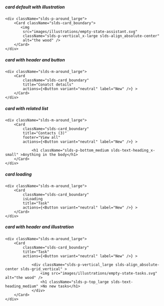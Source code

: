 ##### card default with illustration

    <div className="slds-p-around_large">
        <Card className="slds-card_boundary">
           <img 
            src="images/illustrations/empty-state-assistant.svg"
            className="slds-p-vertical_x-large slds-align_absolute-center"
            alt="the wood" />
        </Card>
    </div>


##### card with header and button

    <div className="slds-m-around_large">    
        <Card
            className="slds-card_boundary"
            title="Conatct details"
            actions={<Button variant="neutral" label="New" />} >
        </Card>
    </div>


##### card with related list

    <div className="slds-m-around_large">  
        <Card
            className="slds-card_boundary"
            title="Contacts (3)"
            footer="View all"
            actions={<Button variant="neutral" label="New" />} >

                <h1 className="slds-p-bottom_medium slds-text-heading_x-small" >Anything in the body</h1>
        </Card>
    </div>


##### card loading

    <div className="slds-m-around_large">
        <Card
            className="slds-card_boundary"
            isLoading
            title="Task"
            actions={<Button variant="neutral" label="New" />} >
        </Card>
    </div>


##### card with header and illustration

    <div className="slds-m-around_large">
        <Card
            className="slds-card_boundary"
            title="Task"
            actions={<Button variant="neutral" label="New" />} >

                <div className="slds-p-vertical_large slds-align_absolute-center slds-grid_vertical" >
                    <img src="images/illustrations/empty-state-tasks.svg" alt="the wood" />
                    <h1 className="slds-p-top_large slds-text-heading_medium" >No new tasks</h1>
                </div>
        </Card>
    </div>
